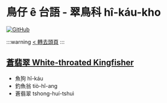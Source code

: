 # 鳥仔 ê 台語 - 翠鳥科 hî-káu-kho

[![GitHub](https://img.shields.io/badge/GitHub-black?logo=github)](https://github.com/siansiansu/tsiau-a-e-mia)

:::warning
[< 轉去頭頁](https://hackmd.io/@siansiansu/Hy4VzNvha)
:::

## [蒼翡翠 White-throated Kingfisher](https://www.instagram.com/p/CZoTVI0vuax/)

- 魚狗 hî-káu
- 釣魚翁 tiò-hî-ang
- 蒼翡翠 tshong-huí-tshuì
